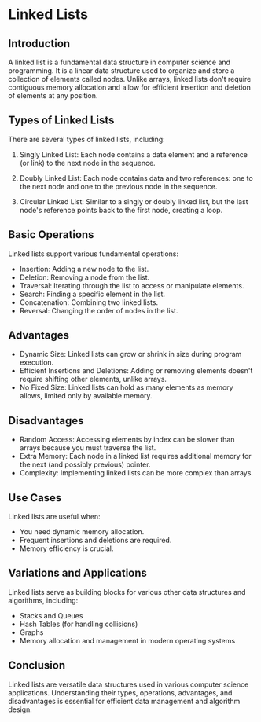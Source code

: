# Linked Lists

## Introduction
A linked list is a fundamental data structure in computer science and programming. It is a linear data structure used to organize and store a collection of elements called nodes. Unlike arrays, linked lists don't require contiguous memory allocation and allow for efficient insertion and deletion of elements at any position.

## Types of Linked Lists
There are several types of linked lists, including:

1. Singly Linked List: Each node contains a data element and a reference (or link) to the next node in the sequence.

2. Doubly Linked List: Each node contains data and two references: one to the next node and one to the previous node in the sequence.

3. Circular Linked List: Similar to a singly or doubly linked list, but the last node's reference points back to the first node, creating a loop.

## Basic Operations
Linked lists support various fundamental operations:

- Insertion: Adding a new node to the list.
- Deletion: Removing a node from the list.
- Traversal: Iterating through the list to access or manipulate elements.
- Search: Finding a specific element in the list.
- Concatenation: Combining two linked lists.
- Reversal: Changing the order of nodes in the list.

## Advantages
- Dynamic Size: Linked lists can grow or shrink in size during program execution.
- Efficient Insertions and Deletions: Adding or removing elements doesn't require shifting other elements, unlike arrays.
- No Fixed Size: Linked lists can hold as many elements as memory allows, limited only by available memory.

## Disadvantages
- Random Access: Accessing elements by index can be slower than arrays because you must traverse the list.
- Extra Memory: Each node in a linked list requires additional memory for the next (and possibly previous) pointer.
- Complexity: Implementing linked lists can be more complex than arrays.

## Use Cases
Linked lists are useful when:

- You need dynamic memory allocation.
- Frequent insertions and deletions are required.
- Memory efficiency is crucial.

## Variations and Applications
Linked lists serve as building blocks for various other data structures and algorithms, including:

- Stacks and Queues
- Hash Tables (for handling collisions)
- Graphs
- Memory allocation and management in modern operating systems

## Conclusion
Linked lists are versatile data structures used in various computer science applications. Understanding their types, operations, advantages, and disadvantages is essential for efficient data management and algorithm design.